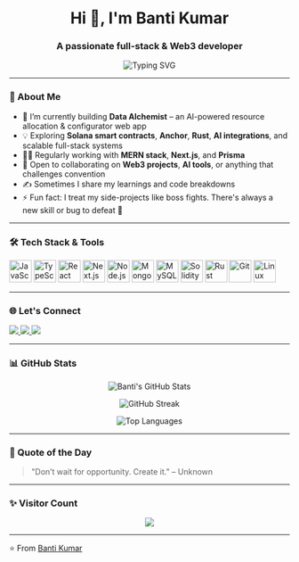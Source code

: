 <h1 align="center">Hi 👋, I'm Banti Kumar</h1>
<h3 align="center">A passionate full-stack & Web3 developer</h3>

<p align="center">
  <img src="https://readme-typing-svg.demolab.com?font=Fira+Code&size=24&pause=1000&color=36BCF7&center=true&vCenter=true&width=500&lines=Welcome+to+my+GitHub!;Full-Stack+%2B+Web3+Developer+🧠;Solving+real+problems+with+code+🚀;Building+AI%2C+DeFi%2C+and+modern+web+tools" alt="Typing SVG" />
</p>

---

### 🌟 About Me

- 🔭 I’m currently building **Data Alchemist** – an AI-powered resource allocation & configurator web app
- 💡 Exploring **Solana smart contracts**, **Anchor**, **Rust**, **AI integrations**, and scalable full-stack systems
- 👨‍💻 Regularly working with **MERN stack**, **Next.js**, and **Prisma**
- 🤝 Open to collaborating on **Web3 projects**, **AI tools**, or anything that challenges convention
- ✍️ Sometimes I share my learnings and code breakdowns
- ⚡ Fun fact: I treat my side-projects like boss fights. There's always a new skill or bug to defeat 🧩

---

### 🛠 Tech Stack & Tools

<p align="left">
  <img src="https://cdn.jsdelivr.net/gh/devicons/devicon/icons/javascript/javascript-original.svg" width="40" alt="JavaScript" />
  <img src="https://cdn.jsdelivr.net/gh/devicons/devicon/icons/typescript/typescript-original.svg" width="40" alt="TypeScript" />
  <img src="https://cdn.jsdelivr.net/gh/devicons/devicon/icons/react/react-original.svg" width="40" alt="React" />
  <img src="https://cdn.jsdelivr.net/gh/devicons/devicon/icons/nextjs/nextjs-original.svg" width="40" alt="Next.js" />
  <img src="https://cdn.jsdelivr.net/gh/devicons/devicon/icons/nodejs/nodejs-original.svg" width="40" alt="Node.js" />
  <img src="https://cdn.jsdelivr.net/gh/devicons/devicon/icons/mongodb/mongodb-original.svg" width="40" alt="MongoDB" />
  <img src="https://cdn.jsdelivr.net/gh/devicons/devicon/icons/mysql/mysql-original.svg" width="40" alt="MySQL" />
  <img src="https://cdn.jsdelivr.net/gh/devicons/devicon/icons/solidity/solidity-original.svg" width="40" alt="Solidity" />
  <img src="https://cdn.jsdelivr.net/gh/devicons/devicon/icons/rust/rust-plain.svg" width="40" alt="Rust" />
  <img src="https://cdn.jsdelivr.net/gh/devicons/devicon/icons/git/git-original.svg" width="40" alt="Git" />
  <img src="https://cdn.jsdelivr.net/gh/devicons/devicon/icons/linux/linux-original.svg" width="40" alt="Linux" />
</p>

---

### 🌐 Let's Connect

<p align="left">
  <a href="https://www.linkedin.com/in/banti-kumar-725059243/" target="_blank">
    <img src="https://img.shields.io/badge/LinkedIn-0A66C2?style=for-the-badge&logo=linkedin&logoColor=white" />
  </a>
  <a href="mailto:bantikumar7034@gmail.com" target="_blank">
    <img src="https://img.shields.io/badge/Gmail-D14836?style=for-the-badge&logo=gmail&logoColor=white" />
  </a>
  <a href="https://twitter.com/banti_kmr" target="_blank">
    <img src="https://img.shields.io/badge/Twitter-1DA1F2?style=for-the-badge&logo=twitter&logoColor=white" />
  </a>
</p>

---

### 📊 GitHub Stats

<p align="center">
  <img src="https://github-readme-stats.vercel.app/api?username=Banti4750&show_icons=true&theme=radical" alt="Banti's GitHub Stats"/>
</p>

<p align="center">
  <img src="https://github-readme-streak-stats.herokuapp.com/?user=Banti4750&theme=radical" alt="GitHub Streak"/>
</p>

<p align="center">
  <img src="https://github-readme-stats.vercel.app/api/top-langs/?username=Banti4750&layout=compact&theme=radical" alt="Top Languages"/>
</p>

---

### 🧠 Quote of the Day

> "Don’t wait for opportunity. Create it." – Unknown

---

### ✨ Visitor Count

<p align="center">
  <img src="https://profile-counter.glitch.me/Banti4750/count.svg" />
</p>

---

⭐️ From [Banti Kumar](https://github.com/Banti4750)
